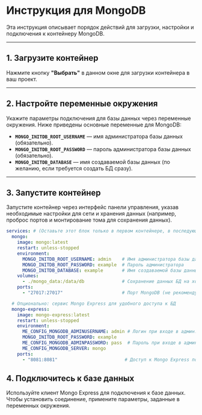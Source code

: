 # Инструкция для MongoDB

Эта инструкция описывает порядок действий для загрузки, настройки и подключения к контейнеру MongoDB.

---

## 1. Загрузите контейнер

Нажмите кнопку **"Выбрать"** в данном окне для загрузки контейнера в ваш проект.

---

## 2. Настройте переменные окружения

Укажите параметры подключения для базы данных через переменные окружения. Ниже приведены основные переменные для MongoDB:

- **`MONGO_INITDB_ROOT_USERNAME`** — имя администратора базы данных (обязательно).
- **`MONGO_INITDB_ROOT_PASSWORD`** — пароль администратора базы данных (обязательно).
- **`MONGO_INITDB_DATABASE`** — имя создаваемой базы данных (по желанию, если требуется создать БД сразу).

---

## 3. Запустите контейнер

Запустите контейнер через интерфейс панели управления, указав необходимые настройки для сети и хранения данных (например, проброс портов и монтирование тома для сохранения данных).

```yaml
services: # (Оставьте этот блок только в первом контейнере, в последующих – подключайтесь к уже запущенному сервису)
  mongo:
    image: mongo:latest
    restart: unless-stopped
    environment:
      MONGO_INITDB_ROOT_USERNAME: admin    # Имя администратора базы данных
      MONGO_INITDB_ROOT_PASSWORD: example  # Пароль администратора
      MONGO_INITDB_DATABASE: example       # Имя создаваемой базы данных (необязательно)
    volumes:
      - ./mongo_data:/data/db              # Сохранение данных БД на хосте
    ports:
      - "27017:27017"                      # Порт MongoDB (не рекомендуется открывать публичный доступ)

  # Опционально: сервис Mongo Express для удобного доступа к БД
  mongo-express:
    image: mongo-express:latest
    restart: unless-stopped
    environment:
      ME_CONFIG_MONGODB_ADMINUSERNAME: admin # Логин при входе в админ.панель
      MONGO_INITDB_ROOT_PASSWORD: example
      ME_CONFIG_MONGODB_ADMINPASSWORD: pass  # Пароль при входе в админ.панель
      ME_CONFIG_MONGODB_SERVER: mongo
    ports:
      - "8081:8081"                         # Доступ к Mongo Express по адресу, выданному платформой L1vestack
```
## 4. Подключитесь к базе данных
Используйте клиент  Mongo Express для подключения к базе данных.
Чтобы установить соединение, примените параметры, заданные в переменных окружения.